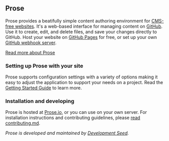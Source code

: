 ## Prose

Prose provides a beatifully simple content authoring environment for [CMS-free websites](http://developmentseed.org/blog/2012/07/27/build-cms-free-websites/). It's a web-based interface for managing content on [GitHub](http://github.com). Use it to create, edit, and delete files, and save your changes directly to GitHub. Host your website on [GitHub Pages](http://pages.github.com) for free, or set up your own [GitHub webhook server](http://developmentseed.org/blog/2013/05/01/introducing-jekyll-hook/).

[Read more about Prose](http://prose.io/#about)

### Setting up Prose with your site

Prose supports configuration settings with a variety of options making it easy to adjust the application to support your needs on a project. Read the [Getting Started Guide](https://github.com/prose/prose/wiki/Getting-Started) to learn more.

### Installation and developing

Prose is hosted at [Prose.io](http://prose.io), or you can use on your own server. For installation instructions and contributing guidelines, please [read contributing.md](CONTRIBUTING.md).

*Prose is developed and maintained by [Development Seed](http://developmentseed.org).*
